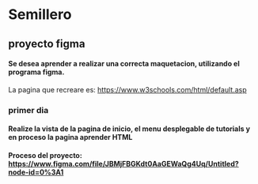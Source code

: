 # Semillero
## proyecto figma
#### Se desea aprender a realizar una correcta maquetacion, utilizando el programa figma. 
La pagina que recreare es: https://www.w3schools.com/html/default.asp
### primer dia 
#### Realize la vista de la pagina de inicio, el menu desplegable de tutorials y en proceso la pagina aprender HTML
#### Proceso del proyecto: https://www.figma.com/file/JBMjFBGKdt0AaGEWaQg4Uq/Untitled?node-id=0%3A1

